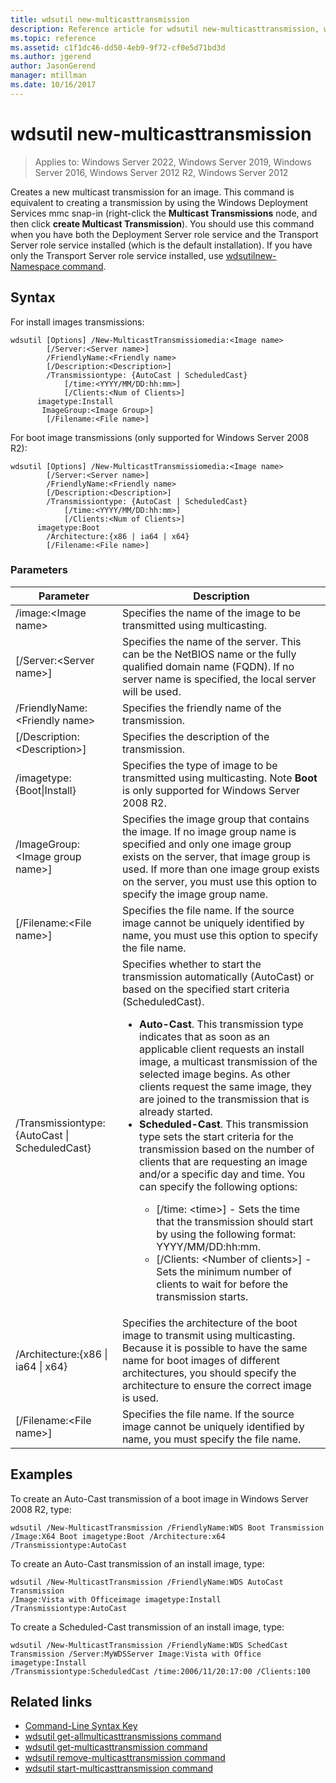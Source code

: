 ```yaml
---
title: wdsutil new-multicasttransmission
description: Reference article for wdsutil new-multicasttransmission, which creates a new multicast transmission for an image.
ms.topic: reference
ms.assetid: c1f1dc46-dd50-4eb9-9f72-cf0e5d71bd3d
ms.author: jgerend
author: JasonGerend
manager: mtillman
ms.date: 10/16/2017
---
```


# wdsutil new-multicasttransmission

>Applies to: Windows Server 2022, Windows Server 2019, Windows Server 2016, Windows Server 2012 R2, Windows Server 2012

Creates a new multicast transmission for an image. This command is equivalent to creating a transmission by using the Windows Deployment Services mmc snap-in (right-click the **Multicast Transmissions** node, and then click **create Multicast Transmission**). You should use this command when you have both the Deployment Server role service and the Transport Server role service installed (which is the default installation). If you have only the Transport Server role service installed, use [wdsutilnew-Namespace command](wdsutil-new-namespace.md).

## Syntax

For install images transmissions:

```
wdsutil [Options] /New-MulticastTransmissiomedia:<Image name>
        [/Server:<Server name>]
        /FriendlyName:<Friendly name>
        [/Description:<Description>]
        /Transmissiontype: {AutoCast | ScheduledCast}
            [/time:<YYYY/MM/DD:hh:mm>]
            [/Clients:<Num of Clients>]
      imagetype:Install
       ImageGroup:<Image Group>]
        [/Filename:<File name>]
```

For boot image transmissions (only supported for Windows Server 2008 R2):

```
wdsutil [Options] /New-MulticastTransmissiomedia:<Image name>
        [/Server:<Server name>]
        /FriendlyName:<Friendly name>
        [/Description:<Description>]
        /Transmissiontype: {AutoCast | ScheduledCast}
            [/time:<YYYY/MM/DD:hh:mm>]
            [/Clients:<Num of Clients>]
      imagetype:Boot
        /Architecture:{x86 | ia64 | x64}
        [/Filename:<File name>]
```

### Parameters

|Parameter|Description|
|-------|--------|
| /image:\<Image name\>|Specifies the name of the image to be transmitted using multicasting.|
|[/Server:\<Server name\>]|Specifies the name of the server. This can be the NetBIOS name or the fully qualified domain name (FQDN). If no server name is specified, the local server will be used.|
|/FriendlyName:\<Friendly name\>|Specifies the friendly name of the transmission.|
|[/Description:\<Description\>]|Specifies the description of the transmission.|
| /imagetype:{Boot\|Install}|Specifies the type of image to be transmitted using multicasting. Note **Boot** is only supported for Windows Server 2008 R2.|
| /ImageGroup:\<Image group name\>]|Specifies the image group that contains the image. If no image group name is specified and only one image group exists on the server, that image group is used. If more than one image group exists on the server, you must use this option to specify the image group name.|
|[/Filename:\<File name\>]|Specifies the file name. If the source image cannot be uniquely identified by name, you must use this option to specify the file name.|
|/Transmissiontype:{AutoCast \| ScheduledCast}|Specifies whether to start the transmission automatically (AutoCast) or based on the specified start criteria (ScheduledCast).<p><ul><li>**Auto-Cast**. This transmission type indicates that as soon as an applicable client requests an install image, a multicast transmission of the selected image begins. As other clients request the same image, they are joined to the transmission that is already started.</li><li>**Scheduled-Cast**. This transmission type sets the start criteria for the transmission based on the number of clients that are requesting an image and/or a specific day and time. You can specify the following options:<p><ul><li>[/time: \<time\>] - Sets the time that the transmission should start by using the following format: YYYY/MM/DD:hh:mm.</li><li>[/Clients: \<Number of clients\>] - Sets the minimum number of clients to wait for before the transmission starts.</li></ul></li></ul>|
|/Architecture:{x86 \| ia64 \| x64}|Specifies the architecture of the boot image to transmit using multicasting. Because it is possible to have the same name for boot images of different architectures, you should specify the architecture to ensure the correct image is used.|
|[/Filename:\<File name\>]|Specifies the file name. If the source image cannot be uniquely identified by name, you must specify the file name.|

## Examples

To create an Auto-Cast transmission of a boot image in Windows Server 2008 R2, type:

```
wdsutil /New-MulticastTransmission /FriendlyName:WDS Boot Transmission
/Image:X64 Boot imagetype:Boot /Architecture:x64 /Transmissiontype:AutoCast
```

To create an Auto-Cast transmission of an install image, type:

```
wdsutil /New-MulticastTransmission /FriendlyName:WDS AutoCast Transmission
/Image:Vista with Officeimage imagetype:Install /Transmissiontype:AutoCast
```

To create a Scheduled-Cast transmission of an install image, type:

```
wdsutil /New-MulticastTransmission /FriendlyName:WDS SchedCast Transmission /Server:MyWDSServer Image:Vista with Office imagetype:Install
/Transmissiontype:ScheduledCast /time:2006/11/20:17:00 /Clients:100
```

## Related links

- [Command-Line Syntax Key](command-line-syntax-key.md)
- [wdsutil get-allmulticasttransmissions command](wdsutil-get-allmulticasttransmissions.md)
- [wdsutil get-multicasttransmission command](wdsutil-get-multicasttransmission.md)
- [wdsutil remove-multicasttransmission command](wdsutil-remove-multicasttransmission.md)
- [wdsutil start-multicasttransmission command](wdsutil-start-multicasttransmission.md)
